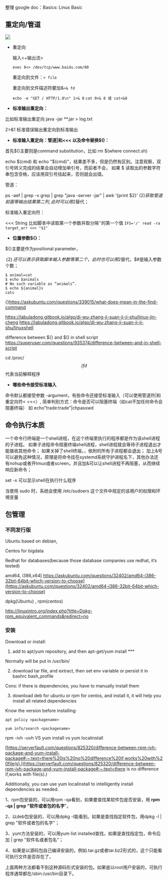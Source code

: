 整理 google doc：Basics: Linux Basic

## 重定向/管道

![](C:/docs/docs_image/software/linux/linux_redirect01.png)

+ 重定向

  输入<+输出流>

  `exec 8<> /dev/tcp/www.baidu.com/80`

  重定向到文件：`> file`

  重定向到文件描述符要加&`>& fd`

  `echo -e "GET / HTTP/1.0\n" 1>& 8`
  `cat 0<& 8 或 cat<&8`

+ **标准输出重定向：**

比如标准输出重定向 java -jar **.jar > log.txt

2>&1 标准错误输出重定向到标准输出



+ **标准输入重定向：管道|和<<< 以及命令替换$()：**

首先$()主要则是command substitution，比如
rm $(where connect.sh)

echo $(cmd) 和 echo "$(cmd)"，结果差不多，但是仍然有区别。注意观察，双引号转义完成的结果会自动增加单引号，而前者不会， 如果 $ 读取出的参数字符串包含空格，应该用双引号括起来，否则就会出错。

管道：

ps -aef | grep -v grep | grep "java -server -jar" | awk '{print $2}'
$(2)获取管道前面等输出结果第二列,此时可以用$2替代；

标准输入重定向符：

\<<< String 比如脚本中读取第一个参数并取分隔'\'的第一个值 ```IFS='/' read -ra target_arr <<< "$1"```



+ **位置参数${}：**

${}主要是作为positional parameter，

$｛2｝还可以表示获取脚本输入参数等第二个，此时也可以用$2替代，$#是输入参数个数；

```
$ animal=cat
$ echo $animals
# No such variable as “animals”.
$ echo ${animal}s
cats
```

{}https://askubuntu.com/questions/339015/what-does-mean-in-the-find-command

https://labuladong.gitbook.io/algo/di-wu-zhang-ji-suan-ji-ji-shu/linux-jin-cheng https://labuladong.gitbook.io/algo/di-wu-zhang-ji-suan-ji-ji-shu/linuxshell

difference between ${} and $() in shell script https://superuser.com/questions/935374/difference-between-and-in-shell-script

cd /proc/$$/fd $$代表当前解释程序

+ **哪些命令接受标准输入**

命令默认都接受参数 -argument，有些命令还接受标准输入（可以使用管道符|和重定向符< <<<）,
简单判别方式：命令是否可以阻塞终端（如cat不加任何命令会阻塞终端）
如 echo"trade:trade"|chpasswd 



## 命令执行本质

一个命令行终端是一个shell进程，在这个终端里执行的程序都是作为该shell进程的子进程。
如果子进程命令阻塞终端shell进程，shell进程就会等待子进程退出才能接收其他命令；
如果关掉了shell终端，，依附的所有子进程都会退出；
加上&号可以避免这种情况，原理是将命令挂在systemd系统守护进程名下，其他办法还有nohup或者开tmux或者screen，并且加&可以让shell进程不再阻塞，从而继续响应新命令；

set -x 可以显示shell在执行什么程序

当使用 sudo 时，系统会使用 /etc/sudoers 这个文件中规定的该用户的权限和环境变量



## 包管理

### 不同发行版

Ubuntu based on debian,

Centos for bigdata

Redhat for databases(because those database companies use redhat, it’s tested)



amd64, i386,x64[ https://askubuntu.com/questions/32402/amd64-i386-32bit-64bit-which-version-to-choose](https://askubuntu.com/questions/32402/amd64-i386-32bit-64bit-which-version-to-choose)

dpkg(Ubuntu) , rpm(centos)

http://linuxintro.org/index.php?title=Dpkg-rpm_equivalent_commands&redirect=no

### 安装

Download or install:

1) add to apt/yum repository, and then apt-get/yum install *** 

  Normally will be put in /usr/bin/

2) download tar file, and extract, then set env variable or persist it in bashrc bash_profile

  Cons: if there is dependencies, you have to manually install them

3) download deb for ubuntu or rpm for centos, and install it, it will help you install all related dependencies

Know the version before installing:

`apt policy <packagename>`

`yum info/search <packagename>`



rpm -ivh -uvh VS yum install vs yum localinstall

[https://serverfault.com/questions/825320/difference-between-rpm-ivh-package-and-yum-install-package#:~:text=there%20is%20no%20difference%20if,works%20with%20file(s).](https://serverfault.com/questions/825320/difference-between-rpm-ivh-package-and-yum-install-package#:~:text=there is no difference if,works with file(s).)

Additionally, you can use yum localinstall <packagename> to intelligently install dependencies as needed.



1、rpm包安装的，可以用rpm -qa看到，如果要查找某软件包是否安装，用 **rpm -qa | grep "软件或者包的名字**"。

2、以deb包安装的，可以用dpkg -l能看到。如果是查找指定软件包，用dpkg -l | grep "软件或者包的名字"；

3、yum方法安装的，可以用yum list installed查找，如果是查找指定包，命令后加 | grep "软件名或者包名"；

4、如果是以源码包自己编译安装的，例如.tar.gz或者tar.bz2形式的，这个只能看可执行文件是否存在了，

上面两种方法都看不到这种源码形式安装的包。如果是以root用户安装的，可执行程序通常都在/sbin:/usr/bin目录下。


